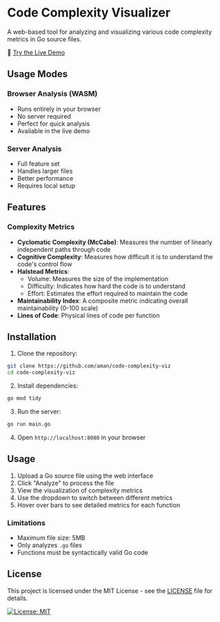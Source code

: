 # Code Complexity Visualizer

A web-based tool for analyzing and visualizing various code complexity metrics in Go source files.

🔗 [Try the Live Demo](https://amanv8060.github.io/code-complexity-viz)

## Usage Modes

### Browser Analysis (WASM)
- Runs entirely in your browser
- No server required
- Perfect for quick analysis
- Available in the live demo

### Server Analysis
- Full feature set
- Handles larger files
- Better performance
- Requires local setup

## Features

### Complexity Metrics
- **Cyclomatic Complexity (McCabe)**: Measures the number of linearly independent paths through code
- **Cognitive Complexity**: Measures how difficult it is to understand the code's control flow
- **Halstead Metrics**:
  - Volume: Measures the size of the implementation
  - Difficulty: Indicates how hard the code is to understand
  - Effort: Estimates the effort required to maintain the code
- **Maintainability Index**: A composite metric indicating overall maintainability (0-100 scale)
- **Lines of Code**: Physical lines of code per function

## Installation

1. Clone the repository:
```bash
git clone https://github.com/aman/code-complexity-viz
cd code-complexity-viz
```

2. Install dependencies:
```bash
go mod tidy
```

3. Run the server:
```bash
go run main.go
```

4. Open `http://localhost:8080` in your browser

## Usage

1. Upload a Go source file using the web interface
2. Click "Analyze" to process the file
3. View the visualization of complexity metrics
4. Use the dropdown to switch between different metrics
5. Hover over bars to see detailed metrics for each function

### Limitations
- Maximum file size: 5MB
- Only analyzes `.go` files
- Functions must be syntactically valid Go code


## License

This project is licensed under the MIT License - see the [LICENSE](LICENSE) file for details.

[![License: MIT](https://img.shields.io/badge/License-MIT-yellow.svg)](https://opensource.org/licenses/MIT)

